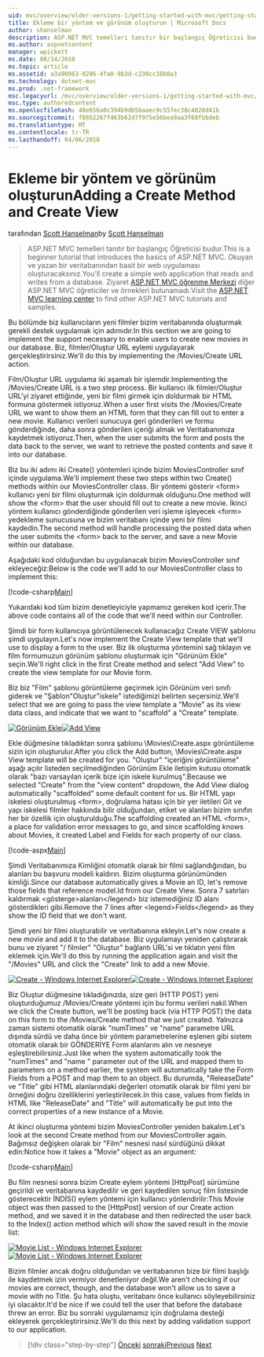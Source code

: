 ```yaml
---
uid: mvc/overview/older-versions-1/getting-started-with-mvc/getting-started-with-mvc-part6
title: Ekleme bir yöntem ve görünüm oluşturun | Microsoft Docs
author: shanselman
description: ASP.NET MVC temelleri tanıtır bir başlangıç Öğreticisi budur. Okuyan ve yazan bir veritabanından basit bir web uygulaması oluşturun.
ms.author: aspnetcontent
manager: wpickett
ms.date: 08/14/2010
ms.topic: article
ms.assetid: a3a90963-0286-4fa0-9b3d-c230cc18b0a3
ms.technology: dotnet-mvc
ms.prod: .net-framework
msc.legacyurl: /mvc/overview/older-versions-1/getting-started-with-mvc/getting-started-with-mvc-part6
msc.type: authoredcontent
ms.openlocfilehash: 48e656a0c394b9db5baaec9c557ec38c4020d41b
ms.sourcegitcommit: f8852267f463b62d7f975e56bea9aa3f68fbbdeb
ms.translationtype: MT
ms.contentlocale: tr-TR
ms.lasthandoff: 04/06/2018
---
```

<a name="adding-a-create-method-and-create-view"></a><span data-ttu-id="bd51c-104">Ekleme bir yöntem ve görünüm oluşturun</span><span class="sxs-lookup"><span data-stu-id="bd51c-104">Adding a Create Method and Create View</span></span>
====================
<span data-ttu-id="bd51c-105">tarafından [Scott Hanselman](https://github.com/shanselman)</span><span class="sxs-lookup"><span data-stu-id="bd51c-105">by [Scott Hanselman](https://github.com/shanselman)</span></span>

> <span data-ttu-id="bd51c-106">ASP.NET MVC temelleri tanıtır bir başlangıç Öğreticisi budur.</span><span class="sxs-lookup"><span data-stu-id="bd51c-106">This is a beginner tutorial that introduces the basics of ASP.NET MVC.</span></span> <span data-ttu-id="bd51c-107">Okuyan ve yazan bir veritabanından basit bir web uygulaması oluşturacaksınız.</span><span class="sxs-lookup"><span data-stu-id="bd51c-107">You'll create a simple web application that reads and writes from a database.</span></span> <span data-ttu-id="bd51c-108">Ziyaret [ASP.NET MVC öğrenme Merkezi](../../../index.md) diğer ASP.NET MVC öğreticiler ve örnekleri bulunamadı.</span><span class="sxs-lookup"><span data-stu-id="bd51c-108">Visit the [ASP.NET MVC learning center](../../../index.md) to find other ASP.NET MVC tutorials and samples.</span></span>


<span data-ttu-id="bd51c-109">Bu bölümde biz kullanıcıların yeni filmler bizim veritabanında oluşturmak gerekli destek uygulamak için adımıdır.</span><span class="sxs-lookup"><span data-stu-id="bd51c-109">In this section we are going to implement the support necessary to enable users to create new movies in our database.</span></span> <span data-ttu-id="bd51c-110">Biz, filmler/Oluştur URL eylemi uygulayarak gerçekleştirirsiniz.</span><span class="sxs-lookup"><span data-stu-id="bd51c-110">We'll do this by implementing the /Movies/Create URL action.</span></span>

<span data-ttu-id="bd51c-111">Film/Oluştur URL uygulama iki aşamalı bir işlemdir.</span><span class="sxs-lookup"><span data-stu-id="bd51c-111">Implementing the /Movies/Create URL is a two step process.</span></span> <span data-ttu-id="bd51c-112">Bir kullanıcı ilk filmler/Oluştur URL'yi ziyaret ettiğinde, yeni bir filmi girmek için doldurmak bir HTML formuna göstermek istiyoruz.</span><span class="sxs-lookup"><span data-stu-id="bd51c-112">When a user first visits the /Movies/Create URL we want to show them an HTML form that they can fill out to enter a new movie.</span></span> <span data-ttu-id="bd51c-113">Kullanıcı verileri sunucuya geri gönderileri ve formu gönderdiğinde, daha sonra gönderilen içeriği almak ve Veritabanımıza kaydetmek istiyoruz.</span><span class="sxs-lookup"><span data-stu-id="bd51c-113">Then, when the user submits the form and posts the data back to the server, we want to retrieve the posted contents and save it into our database.</span></span>

<span data-ttu-id="bd51c-114">Biz bu iki adımı iki Create() yöntemleri içinde bizim MoviesController sınıf içinde uygulama.</span><span class="sxs-lookup"><span data-stu-id="bd51c-114">We'll implement these two steps within two Create() methods within our MoviesController class.</span></span> <span data-ttu-id="bd51c-115">Bir yöntemi gösterir &lt;form&gt; kullanıcı yeni bir filmi oluşturmak için doldurmak olduğunu.</span><span class="sxs-lookup"><span data-stu-id="bd51c-115">One method will show the &lt;form&gt; that the user should fill out to create a new movie.</span></span> <span data-ttu-id="bd51c-116">İkinci yöntem kullanıcı gönderdiğinde gönderilen veri işleme işleyecek &lt;form&gt; yedekleme sunucusuna ve bizim veritabanı içinde yeni bir filmi kaydedin.</span><span class="sxs-lookup"><span data-stu-id="bd51c-116">The second method will handle processing the posted data when the user submits the &lt;form&gt; back to the server, and save a new Movie within our database.</span></span>

<span data-ttu-id="bd51c-117">Aşağıdaki kod olduğundan bu uygulanacak bizim MoviesController sınıf ekleyeceğiz:</span><span class="sxs-lookup"><span data-stu-id="bd51c-117">Below is the code we'll add to our MoviesController class to implement this:</span></span>

[!code-csharp[Main](getting-started-with-mvc-part6/samples/sample1.cs)]

<span data-ttu-id="bd51c-118">Yukarıdaki kod tüm bizim denetleyiciyle yapmamız gereken kod içerir.</span><span class="sxs-lookup"><span data-stu-id="bd51c-118">The above code contains all of the code that we'll need within our Controller.</span></span>

<span data-ttu-id="bd51c-119">Şimdi bir form kullanıcıya görüntülenecek kullanacağız Create VIEW şablonu şimdi uygulayın.</span><span class="sxs-lookup"><span data-stu-id="bd51c-119">Let's now implement the Create View template that we'll use to display a form to the user.</span></span> <span data-ttu-id="bd51c-120">Biz ilk oluşturma yöntemini sağ tıklayın ve film formumuzun görünüm şablonu oluşturmak için "Görünüm Ekle" seçin.</span><span class="sxs-lookup"><span data-stu-id="bd51c-120">We'll right click in the first Create method and select "Add View" to create the view template for our Movie form.</span></span>

<span data-ttu-id="bd51c-121">Biz biz "Film" şablonu görüntüleme geçirmek için Görünüm veri sınıfı giderek ve "Şablon"Oluştur"iskele" istediğimizi belirten seçersiniz.</span><span class="sxs-lookup"><span data-stu-id="bd51c-121">We'll select that we are going to pass the view template a "Movie" as its view data class, and indicate that we want to "scaffold" a "Create" template.</span></span>

<span data-ttu-id="bd51c-122">[![Görünüm Ekle](getting-started-with-mvc-part6/_static/image2.png)](getting-started-with-mvc-part6/_static/image1.png)</span><span class="sxs-lookup"><span data-stu-id="bd51c-122">[![Add View](getting-started-with-mvc-part6/_static/image2.png)](getting-started-with-mvc-part6/_static/image1.png)</span></span>

<span data-ttu-id="bd51c-123">Ekle düğmesine tıkladıktan sonra şablonu \Movies\Create.aspx görüntüleme sizin için oluşturulur.</span><span class="sxs-lookup"><span data-stu-id="bd51c-123">After you click the Add button, \Movies\Create.aspx View template will be created for you.</span></span> <span data-ttu-id="bd51c-124">"Oluştur" "içeriğini görüntüleme" aşağı açılır listeden seçilmediğinden Görünüm Ekle iletişim kutusu otomatik olarak "bazı varsayılan içerik bize için iskele kurulmuş".</span><span class="sxs-lookup"><span data-stu-id="bd51c-124">Because we selected "Create" from the "view content" dropdown, the Add View dialog automatically "scaffolded" some default content for us.</span></span> <span data-ttu-id="bd51c-125">Bir HTML yapı iskelesi oluşturulmuş &lt;form&gt;, doğrulama hatası için bir yer iletileri Git ve yapı iskelesi filmler hakkında bilir olduğundan, etiket ve alanları bizim sınıfın her bir özellik için oluşturulduğu.</span><span class="sxs-lookup"><span data-stu-id="bd51c-125">The scaffolding created an HTML &lt;form&gt;, a place for validation error messages to go, and since scaffolding knows about Movies, it created Label and Fields for each property of our class.</span></span>

[!code-aspx[Main](getting-started-with-mvc-part6/samples/sample2.aspx)]

<span data-ttu-id="bd51c-126">Şimdi Veritabanımıza Kimliğini otomatik olarak bir filmi sağlandığından, bu alanları bu başvuru modeli kaldırın. Bizim oluşturma görünümünden kimliği.</span><span class="sxs-lookup"><span data-stu-id="bd51c-126">Since our database automatically gives a Movie an ID, let's remove those fields that reference model.Id from our Create View.</span></span> <span data-ttu-id="bd51c-127">Sonra 7 satırları kaldırmak &lt;gösterge&gt;alanları&lt;/legend&gt; biz istemediğiniz ID alanı gösterdikleri gibi.</span><span class="sxs-lookup"><span data-stu-id="bd51c-127">Remove the 7 lines after &lt;legend&gt;Fields&lt;/legend&gt; as they show the ID field that we don't want.</span></span>

<span data-ttu-id="bd51c-128">Şimdi yeni bir filmi oluşturabilir ve veritabanına ekleyin.</span><span class="sxs-lookup"><span data-stu-id="bd51c-128">Let's now create a new movie and add it to the database.</span></span> <span data-ttu-id="bd51c-129">Biz uygulamayı yeniden çalıştırarak bunu ve ziyaret "/ filmler" "Oluştur" bağlantı URL'si ve tıklatın yeni film eklemek için.</span><span class="sxs-lookup"><span data-stu-id="bd51c-129">We'll do this by running the application again and visit the "/Movies" URL and click the "Create" link to add a new Movie.</span></span>

<span data-ttu-id="bd51c-130">[![Create - Windows Internet Explorer](getting-started-with-mvc-part6/_static/image4.png)](getting-started-with-mvc-part6/_static/image3.png)</span><span class="sxs-lookup"><span data-stu-id="bd51c-130">[![Create - Windows Internet Explorer](getting-started-with-mvc-part6/_static/image4.png)](getting-started-with-mvc-part6/_static/image3.png)</span></span>

<span data-ttu-id="bd51c-131">Biz Oluştur düğmesine tıkladığınızda, size geri (HTTP POST) yeni oluşturduğumuz /Movies/Create yöntemi için bu formu verileri nakil.</span><span class="sxs-lookup"><span data-stu-id="bd51c-131">When we click the Create button, we'll be posting back (via HTTP POST) the data on this form to the /Movies/Create method that we just created.</span></span> <span data-ttu-id="bd51c-132">Yalnızca zaman sistemi otomatik olarak "numTimes" ve "name" parametre URL dışında sürdü ve daha önce bir yöntem parametrelerine eşlenen gibi sistem otomatik olarak bir GÖNDERİYE Form alanlarını alın ve nesneye eşleştirebilirsiniz.</span><span class="sxs-lookup"><span data-stu-id="bd51c-132">Just like when the system automatically took the "numTimes" and "name " parameter out of the URL and mapped them to parameters on a method earlier, the system will automatically take the Form Fields from a POST and map them to an object.</span></span> <span data-ttu-id="bd51c-133">Bu durumda, "ReleaseDate" ve "Title" gibi HTML alanlarındaki değerleri otomatik olarak bir filmi yeni bir örneğini doğru özelliklerini yerleştirilecek.</span><span class="sxs-lookup"><span data-stu-id="bd51c-133">In this case, values from fields in HTML like "ReleaseDate" and "Title" will automatically be put into the correct properties of a new instance of a Movie.</span></span>

<span data-ttu-id="bd51c-134">At ikinci oluşturma yöntemi bizim MoviesController yeniden bakalım.</span><span class="sxs-lookup"><span data-stu-id="bd51c-134">Let's look at the second Create method from our MoviesController again.</span></span> <span data-ttu-id="bd51c-135">Bağımsız değişken olarak bir "Film" nesnesi nasıl sürdüğünü dikkat edin:</span><span class="sxs-lookup"><span data-stu-id="bd51c-135">Notice how it takes a "Movie" object as an argument:</span></span>

[!code-csharp[Main](getting-started-with-mvc-part6/samples/sample3.cs)]

<span data-ttu-id="bd51c-136">Bu film nesnesi sonra bizim Create eylem yöntemi [HttpPost] sürümüne geçirildi ve veritabanına kaydedilir ve geri kaydedilen sonuç film listesinde gösterecektir İNDİS() eylem yöntemi için kullanıcı yönlendirilir:</span><span class="sxs-lookup"><span data-stu-id="bd51c-136">This Movie object was then passed to the [HttpPost] version of our Create action method, and we saved it in the database and then redirected the user back to the Index() action method which will show the saved result in the movie list:</span></span>

<span data-ttu-id="bd51c-137">[![Movie List - Windows Internet Explorer](getting-started-with-mvc-part6/_static/image6.png)](getting-started-with-mvc-part6/_static/image5.png)</span><span class="sxs-lookup"><span data-stu-id="bd51c-137">[![Movie List - Windows Internet Explorer](getting-started-with-mvc-part6/_static/image6.png)](getting-started-with-mvc-part6/_static/image5.png)</span></span>

<span data-ttu-id="bd51c-138">Bizim filmler ancak doğru olduğundan ve veritabanının bize bir filmi başlığı ile kaydetmek izin vermiyor denetleniyor değil.</span><span class="sxs-lookup"><span data-stu-id="bd51c-138">We aren't checking if our movies are correct, though, and the database won't allow us to save a movie with no Title.</span></span> <span data-ttu-id="bd51c-139">Şu hata oluştu, veritabanı önce kullanıcı söyleyebilirsiniz iyi olacaktır.</span><span class="sxs-lookup"><span data-stu-id="bd51c-139">It'd be nice if we could tell the user that before the database threw an error.</span></span> <span data-ttu-id="bd51c-140">Biz bu sonraki uygulamamız için doğrulama desteği ekleyerek gerçekleştirirsiniz.</span><span class="sxs-lookup"><span data-stu-id="bd51c-140">We'll do this next by adding validation support to our application.</span></span>

> [!div class="step-by-step"]
> <span data-ttu-id="bd51c-141">[Önceki](getting-started-with-mvc-part5.md)
> [sonraki](getting-started-with-mvc-part7.md)</span><span class="sxs-lookup"><span data-stu-id="bd51c-141">[Previous](getting-started-with-mvc-part5.md)
[Next](getting-started-with-mvc-part7.md)</span></span>
